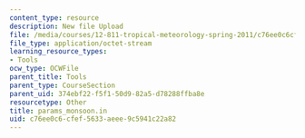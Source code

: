 ```yaml
---
content_type: resource
description: New file Upload
file: /media/courses/12-811-tropical-meteorology-spring-2011/c76ee0c6cfef5633aeee9c5941c22a82_params_monsoon.in
file_type: application/octet-stream
learning_resource_types:
- Tools
ocw_type: OCWFile
parent_title: Tools
parent_type: CourseSection
parent_uid: 374ebf22-f5f1-50d9-82a5-d78288ffba8e
resourcetype: Other
title: params_monsoon.in
uid: c76ee0c6-cfef-5633-aeee-9c5941c22a82
---
```


